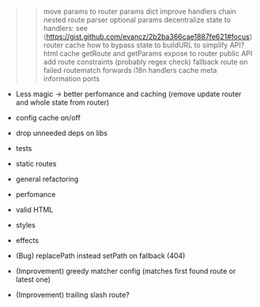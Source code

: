 >> move params to router
>> params dict
>> improve handlers chain
>> nested route parser
>> optional params
>> decentralize state to handlers: see (https://gist.github.com/evancz/2b2ba366cae1887fe621#focus)
>> router cache
>> how to bypass state to buildURL to simplify API?
>> html cache
>> getRoute and getParams expose to router public API
>> add route constraints (probably regex check)
>> fallback route on failed routematch
>> forwards
>> i18n
>> handlers cache
>> meta information ports

- Less magic -> better perfomance and caching (remove update router and whole state from router)
- config cache on/off
- drop unneeded deps on libs

- tests
- static routes
- general refactoring
- perfomance

- valid HTML
- styles
- effects

- (Bug) replacePath instead setPath on fallback (404)
- (Improvement) greedy matcher config (matches first found route or latest one)
- (Improvement) trailing slash route?
